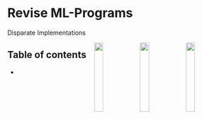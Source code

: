 # Revise ML-Programs
Disparate Implementations

<img src="https://upload.wikimedia.org/wikipedia/commons/thumb/2/2d/Tensorflow_logo.svg/2000px-Tensorflow_logo.svg.png" align="right" width="20%">
<img src="https://upload.wikimedia.org/wikipedia/commons/1/1a/NumPy_logo.svg" align="right" width="20%">
<img src="" align="right" width="20%">


## Table of contents
  * []()
  


